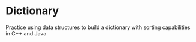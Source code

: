 # Dictionary
Practice using data structures to build a dictionary with sorting capabilities in C++ and Java

